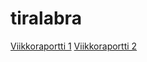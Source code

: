 # tiralabra
[Viikkoraportti 1](https://github.com/kemiliak/tiralabra/blob/main/dokumentaatio/viikkoraportti1.md)
[Viikkoraportti 2](https://github.com/kemiliak/tiralabra/blob/main/dokumentaatio/viikkoraportti2.md)

